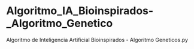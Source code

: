 # Algoritmo_IA_Bioinspirados-_Algoritmo_Genetico
Algoritmo de Inteligencia Artificial Bioinspirados - Algoritmo Geneticos.py
